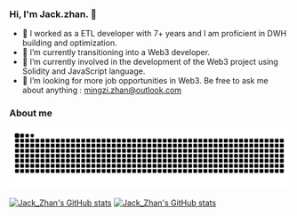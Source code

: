 ### Hi, I'm Jack.zhan. 👋

- 🔭 I worked as a ETL developer with 7+ years and I am proficient in DWH building and optimization.
- 🌱 I’m currently transitioning into a Web3 developer. 
- 🤔 I’m currently involved in the development of the Web3 project using Solidity and JavaScript language.
- 💬 I’m looking for more job opportunities in Web3. Be free to ask me about anything : mingzi.zhan@outlook.com

### About me

<picture>
  <source media="(prefers-color-scheme: dark)" srcset="https://raw.githubusercontent.com/ZhanMingzi/ZhanMingzi/output/github-contribution-grid-snake-dark.svg">
  <source media="(prefers-color-scheme: light)" srcset="https://raw.githubusercontent.com/ZhanMingzi/ZhanMingzi/output/github-contribution-grid-snake.svg">
  <img alt="github contribution grid snake animation" src="https://raw.githubusercontent.com/ZhanMingzi/ZhanMingzi/output/github-contribution-grid-snake.svg">
</picture>

[![Jack_Zhan's GitHub stats](https://github-readme-stats.vercel.app/api?username=ZhanMingzi)](https://github.com/ZhanMingzi/github-readme-stats)
[![Jack_Zhan's GitHub stats](https://github-readme-stats.vercel.app/api/top-langs/?username=ZhanMingzi)](https://github.com/ZhanMingzi/github-readme-stats)







